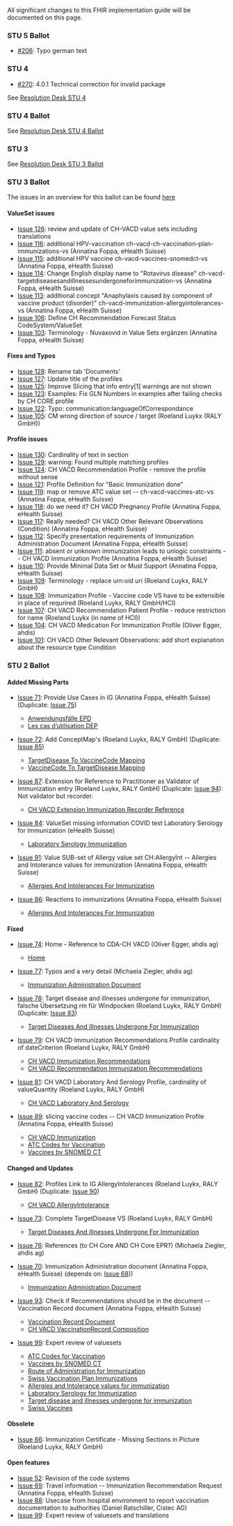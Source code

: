 All significant changes to this FHIR implementation guide will be documented on this page.

### STU 5 Ballot

* [#206](https://github.com/hl7ch/ch-core/issues/270): Typo german text


### STU 4 

* [#270](https://github.com/hl7ch/ch-core/issues/270): 4.0.1 Technical correction for invalid package

See [Resolution Desk STU 4](https://github.com/hl7ch/ch-vacd/blob/master/ballot/ballot_4.0.0.md)

### STU 4 Ballot
See [Resolution Desk STU 4 Ballot](https://github.com/hl7ch/ch-vacd/blob/master/ballot/ballot_3.1.0.md)

### STU 3
See [Resolution Desk STU 3 Ballot](https://github.com/hl7ch/ch-vacd/blob/master/ballot/ballot_2.1.0.md)

### STU 3 Ballot
The issues in an overview for this ballot can be found [here](https://github.com/hl7ch/ch-vacd/issues?q=is%3Aissue+-label%3Abacklog+milestone%3A%22Ballot+2.1.0%22)

#### ValueSet issues
* [Issue 126](https://github.com/hl7ch/ch-vacd/issues/126): review and update of CH-VACD value sets including translations
* [Issue 116](https://github.com/hl7ch/ch-vacd/issues/116): additional HPV-vaccination ch-vacd-ch-vaccination-plan-immunizations-vs (Annatina Foppa, eHealth Suisse)
* [Issue 115](https://github.com/hl7ch/ch-vacd/issues/115): additional HPV vaccine ch-vacd-vaccines-snomedct-vs (Annatina Foppa, eHealth Suisse)
* [Issue 114](https://github.com/hl7ch/ch-vacd/issues/114): Change English display name to "Rotavirus disease" ch-vacd-targetdiseasesandillnessesundergoneforimmunization-vs (Annatina Foppa, eHealth Suisse)
* [Issue 113](https://github.com/hl7ch/ch-vacd/issues/113): additional concept "Anaphylaxis caused by component of vaccine product (disorder)" ch-vacd-immunization-allergyintolerances-vs (Annatina Foppa, eHealth Suisse)
* [Issue 106](https://github.com/hl7ch/ch-vacd/issues/106): Define CH Recommendation Forecast Status CodeSystem/ValueSet 
* [Issue 103](https://github.com/hl7ch/ch-vacd/issues/103): Terminology - Nuvaxovid in Value Sets ergänzen (Annatina Foppa, eHealth Suisse)

#### Fixes and Typos
* [Issue 128](https://github.com/hl7ch/ch-vacd/issues/128): Rename tab 'Documents'
* [Issue 127](https://github.com/hl7ch/ch-vacd/issues/127): Update title of the profiles
* [Issue 125](https://github.com/hl7ch/ch-vacd/issues/125): Improve Slicing that info entry[1] warnings are not shown
* [Issue 123](https://github.com/hl7ch/ch-vacd/issues/123): Examples: Fix GLN Numbers in examples after failing checks by CH CORE profile
* [Issue 122](https://github.com/hl7ch/ch-vacd/issues/122): Typo: communication:languageOfCorrespondance
* [Issue 105](https://github.com/hl7ch/ch-vacd/issues/105): CM wrong direction of source / target (Roeland Luykx (RALY GmbH))

#### Profile issues
* [Issue 130](https://github.com/hl7ch/ch-vacd/issues/130): Cardinality of text in section
* [Issue 129](https://github.com/hl7ch/ch-vacd/issues/129): warning: Found multiple matching profiles
* [Issue 124](https://github.com/hl7ch/ch-vacd/issues/124): CH VACD Recommendation Profile - remove the profile without sense
* [Issue 121](https://github.com/hl7ch/ch-vacd/issues/121): Profile Definition for "Basic Immunization done"
* [Issue 119](https://github.com/hl7ch/ch-vacd/issues/119): map or remove ATC value set -- ch-vacd-vaccines-atc-vs (Annatina Foppa, eHealth Suisse)
* [Issue 118](https://github.com/hl7ch/ch-vacd/issues/118): do we need it? CH VACD Pregnancy Profile (Annatina Foppa, eHealth Suisse)
* [Issue 117](https://github.com/hl7ch/ch-vacd/issues/117): Really needed? CH VACD Other Relevant Observations (Condition) (Annatina Foppa, eHealth Suisse)
* [Issue 112](https://github.com/hl7ch/ch-vacd/issues/112): Specify presentation requirements of Immunization Administration Document (Annatina Foppa, eHealth Suisse)
* [Issue 111](https://github.com/hl7ch/ch-vacd/issues/111): absent or unknown immunization leads to unlogic constraints -- CH VACD Immunization Profile (Annatina Foppa, eHealth Suisse)
* [Issue 110](https://github.com/hl7ch/ch-vacd/issues/110): Provide Minimal Data Set or Must Support (Annatina Foppa, eHealth Suisse)
* [Issue 109](https://github.com/hl7ch/ch-vacd/issues/109): Terminology - replace urn:oid uri (Roeland Luykx, RALY GmbH)
* [Issue 108](https://github.com/hl7ch/ch-vacd/issues/108): Immunization Profile - Vaccine code VS have to be extensible in place of requrired (Roeland Luykx, RALY GmbH/HCI)
* [Issue 107](https://github.com/hl7ch/ch-vacd/issues/107): CH VACD Recommendation Patient Profile - reduce restriction for name (Roeland Luykx (in name of HCI))
* [Issue 104](https://github.com/hl7ch/ch-vacd/issues/104): CH VACD Medication For Immunization Profile (Oliver Egger, ahdis)
* [Issue 101](https://github.com/hl7ch/ch-vacd/issues/101): CH VACD Other Relevant Observations: add short explanation about the resource type Condition



### STU 2 Ballot

#### Added Missing Parts
* [Issue 71](https://github.com/hl7ch/ch-vacd/issues/71): Provide Use Cases in IG (Annatina Foppa, eHealth Suisse) (Duplicate: [Issue 75](https://github.com/hl7ch/ch-vacd/issues/75))
   * [Anwendungsfälle EPD](Use-Cases-Deutsch.html)
   * [Les cas d’utilisation DEP](Use-Cases-Francais.html)

* [Issue 72](https://github.com/hl7ch/ch-vacd/issues/72): Add ConceptMap's (Roeland Luykx, RALY GmbH) (Duplicate: [Issue 85](https://github.com/hl7ch/ch-vacd/issues/85))
   * [TargetDisease To VaccineCode Mapping](ConceptMap-ch-vacd-targetdiseases-vaccines-cm.html)
   * [VaccineCode To TargetDisease Mapping](ConceptMap-ch-vacd-vaccines-targetdiseases-cm.html)

* [Issue 87](https://github.com/hl7ch/ch-vacd/issues/87): Extension for Reference to Practitioner as Validator of Immunization entry (Roeland Luykx, RALY GmbH) (Duplicate: [Issue 94](https://github.com/hl7ch/ch-vacd/issues/94)): Not validator but recorder.
   * [CH VACD Extension Immunization Recorder Reference](https://fhir.ch/ig/ch-vacd/2.0.0/StructureDefinition-ch-vacd-ext-immunization-recorder-reference.html)

* [Issue 84](https://github.com/hl7ch/ch-vacd/issues/84): ValueSet missing information COVID test Laboratory Serology for Immunization (eHealth Suisse)
   * [Laboratory Serology Immunization](ValueSet-ch-vacd-laboratory-serology-vs.html)

* [Issue 91](https://github.com/hl7ch/ch-vacd/issues/91): Value SUB-set of Allergy value set CH:AllergyInt -- Allergies and Intolerance values for immunization (Annatina Foppa, eHealth Suisse)
   * [Allergies And Intolerances For Immunization](ValueSet-ch-vacd-immunization-allergyintolerances-vs.html)
* [Issue 86](https://github.com/hl7ch/ch-vacd/issues/86): Reactions to immunizations (Annatina Foppa, eHealth Suisse)
   * [Allergies And Intolerances For Immunization](ValueSet-ch-vacd-immunization-allergyintolerances-vs.html)



#### Fixed
* [Issue 74](https://github.com/hl7ch/ch-vacd/issues/74): Home - Reference to CDA-CH VACD (Oliver Egger, ahdis ag)
   * [Home](index.html)

* [Issue 77](https://github.com/hl7ch/ch-vacd/issues/77): Typos and a very detail (Michaela Ziegler, ahdis ag)
   * [Immunization Administration Document](immunization-administration-document.html)

* [Issue 78](https://github.com/hl7ch/ch-vacd/issues/78): Target disease and illnesses undergone for immunization, falsche Übersetzung rm für Windpocken (Roeland Luykx, RALY GmbH) (Duplicate: [Issue 83](https://github.com/hl7ch/ch-vacd/issues/83))
   * [Target Diseases And Illnesses Undergone For Immunization](ValueSet-ch-vacd-targetdiseasesandillnessesundergoneforimmunization-vs.html)

* [Issue 79](https://github.com/hl7ch/ch-vacd/issues/79): CH VACD Immunization Recommendations Profile cardinality of dateCriterion (Roeland Luykx, RALY GmbH)
   * [CH VACD Immunization Recommendations](StructureDefinition-ch-vacd-immunization-recommendation.html)
   * [CH VACD Recommendation Immunization Recommendations](https://fhir.ch/ig/ch-vacd/2.0.0/StructureDefinition-ch-vacd-recommendation-immunization-recommendation.html)

* [Issue 81](https://github.com/hl7ch/ch-vacd/issues/81): CH VACD Laboratory And Serology Profile, cardinality of valueQuantity  (Roeland Luykx, RALY GmbH)
   * [CH VACD Laboratory And Serology](StructureDefinition-ch-vacd-laboratory-serology.html)

* [Issue 89](https://github.com/hl7ch/ch-vacd/issues/89): slicing vaccine codes -- CH VACD Immunization Profile (Annatina Foppa, eHealth Suisse)
   * [CH VACD Immunization](StructureDefinition-ch-vacd-immunization.html)
   * [ATC Codes for Vaccination](https://fhir.ch/ig/ch-vacd/2.0.0/ValueSet-ch-vacd-vaccines-atc-vs.html)
   * [Vaccines by SNOMED CT](ValueSet-ch-vacd-vaccines-snomedct-vs.html)


#### Changed and Updates
* [Issue 82](https://github.com/hl7ch/ch-vacd/issues/82): Profiles Link to IG AllergyIntolerances (Roeland Luykx, RALY GmbH) (Duplicate:  [Issue 90](https://github.com/hl7ch/ch-vacd/issues/90))
   * [CH VACD AllergyIntolerance](StructureDefinition-ch-vacd-allergyintolerances.html)

* [Issue 73](https://github.com/hl7ch/ch-vacd/issues/73): Complete TargetDisease VS (Roeland Luykx, RALY GmbH)
   * [Target Diseases And Illnesses Undergone For Immunization](ValueSet-ch-vacd-targetdiseasesandillnessesundergoneforimmunization-vs.html)

* [Issue 76](https://github.com/hl7ch/ch-vacd/issues/76): References (to CH Core AND CH Core EPR?) (Michaela Ziegler, ahdis ag)

* [Issue 70](https://github.com/hl7ch/ch-vacd/issues/70): Immunization Administration document (Annatina Foppa, eHealth Suisse) (depends on: [Issue 68](https://github.com/hl7ch/ch-vacd/issues/68)))
   * [Immunization Administration Document](immunization-administration-document.html)

* [Issue 93](https://github.com/hl7ch/ch-vacd/issues/93): Check if Recommendations should be in the document -- Vaccination Record document (Annatina Foppa, eHealth Suisse)
   * [Vaccination Record Document](vaccination-record-document.html)
   * [CH VACD VaccinationRecord Composition](StructureDefinition-ch-vacd-composition-vaccination-record.html)

* [Issue 99](https://github.com/hl7ch/ch-vacd/issues/99): Expert review of valuesets
   * [ATC Codes for Vaccination](https://fhir.ch/ig/ch-vacd/2.0.0/ValueSet-ch-vacd-vaccines-atc-vs.html)
   * [Vaccines by SNOMED CT](ValueSet-ch-vacd-vaccines-snomedct-vs.html)
   * [Route of Administration for Immunization](ValueSet-ch-vacd-route-of-administration-vs.html)
   * [Swiss Vaccination Plan Immunizations](ValueSet-ch-vacd-ch-vaccination-plan-immunizations-vs.html)
   * [Allergies and Intolerance values for immunization](ValueSet-ch-vacd-immunization-allergyintolerances-vs.html)
   * [Laboratory Serology for Immunization](ValueSet-ch-vacd-laboratory-serology-vs.html)
   * [Target disease and illnesses undergone for immunization](ValueSet-ch-vacd-targetdiseasesandillnessesundergoneforimmunization-vs.html)
   * [Swiss Vaccines](ValueSet-ch-vacd-vaccines-vs.html)



#### Obsolete
* [Issue 66](https://github.com/hl7ch/ch-vacd/issues/66): Immunization Certificate - Missing Sections in Picture (Roeland Luykx, RALY GmbH)<br>


#### Open features
* [Issue 52](https://github.com/hl7ch/ch-vacd/issues/52): Revision of the code systems
* [Issue 69](https://github.com/hl7ch/ch-vacd/issues/69): Travel information -- Immunization Recommendation Request (Annatina Foppa, eHealth Suisse)
* [Issue 88](https://github.com/hl7ch/ch-vacd/issues/88): Usecase from hospital environment to report vaccination documentation to authorities (Daniel Ratschiller, Cistec AG)
* [Issue 99](https://github.com/hl7ch/ch-vacd/issues/99): Expert review of valuesets and translations
